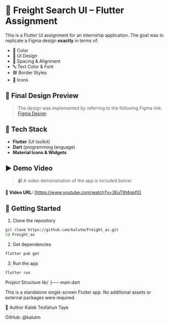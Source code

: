 # 🚚 Freight Search UI – Flutter Assignment

This is a Flutter UI assignment for an internship application. The goal was to replicate a Figma design **exactly** in terms of:

- 🎨 Color
- 📐 UI Design
- 📏 Spacing & Alignment
- 🔤 Text Color & Font
- 🟦 Border Styles
- 🔘 Icons

## 📸 Final Design Preview

> The design was implemented by referring to the following Figma link:
> [Figma Design](https://www.figma.com/design/JJ0IqLIE2eo11V5NhixbkG/assignment?node-id=1238-822&t=tb2J9NVqQXuO2a4D-0)

## 📱 Tech Stack

- **Flutter** (UI toolkit)
- **Dart** (programming language)
- **Material Icons & Widgets**

## ▶️ Demo Video

> 📹 A video demonstration of the app is included below.  

**🎥 Video URL:** [https://www.youtube.com/watch?v=3EuT9t4qpf0]

## 🚀 Getting Started

1. Clone the repository

```bash
git clone https://github.com/kalutm/Freight_as.git
cd Freight_as
```

2. Get dependencies
   
```bash
flutter pub get
```

3. Run the app
```bash
flutter run
```

Project Structure
lib/
├── main.dart  

This is a standalone single-screen Flutter app. No additional assets or external packages were required.

👤 Author
Kaleb Tesfahun Taye

GitHub: @kalutm
